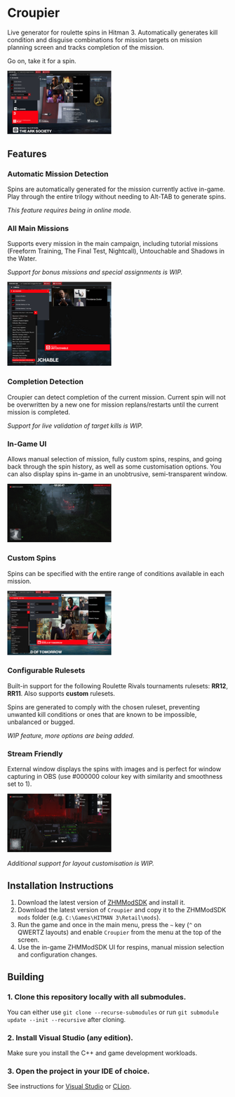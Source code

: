 # Croupier

Live generator for roulette spins in Hitman 3. Automatically generates kill condition and disguise combinations for mission targets on mission planning screen and tracks completion of the mission.

Go on, take it for a spin.

<img src="./images/croupier-ingame-sgail.jpg" title="Croupier in-game UI and external window." width="47%">

## Features

### Automatic Mission Detection

Spins are automatically generated for the mission currently active in-game. Play through the entire trilogy without needing to Alt-TAB to generate spins.

_This feature requires being in online mode._

### All Main Missions

Supports every mission in the main campaign, including tutorial missions (Freeform Training, The Final Test, Nightcall), Untouchable and Shadows in the Water.

_Support for bonus missions and special assignments is WIP._

<img src="./images/croupier-ingame-untouchable-mission-select.jpg" title="Mission selection list." width="47%">

### Completion Detection

Croupier can detect completion of the current mission. Current spin will not be overwritten by a new one for mission replans/restarts until the current mission is completed.

_Support for live validation of target kills is WIP._

### In-Game UI

Allows manual selection of mission, fully custom spins, respins, and going back through the spin history, as well as some customisation options. You can also display spins in-game in an unobtrusive, semi-transparent window.

<img src="./images/croupier-berlin-ingame.jpg" title="Unintrusive in-game spin display." width="47%">

### Custom Spins

Spins can be specified with the entire range of conditions available in each mission.

<img src="./images/croupier-ingame-sapienza-editspin.jpg" title="The external window." width="47%">

### Configurable Rulesets

Built-in support for the following Roulette Rivals tournaments rulesets: **RR12**, **RR11**. Also supports **custom** rulesets.

Spins are generated to comply with the chosen ruleset, preventing unwanted kill conditions or ones that are known to be impossible, unbalanced or bugged.

_WIP feature, more options are being added._

### Stream Friendly

External window displays the spins with images and is perfect for window capturing in OBS (use #000000 colour key with similarity and smoothness set to 1).

<img src="./images/croupier-stream-overlay.png" title="Stream overlay in OBS." width="47%">

_Additional support for layout customisation is WIP._

## Installation Instructions

1. Download the latest version of [ZHMModSDK](https://github.com/OrfeasZ/ZHMModSDK/releases) and install it.
2. Download the latest version of `Croupier` and copy it to the ZHMModSDK `mods` folder (e.g. `C:\Games\HITMAN 3\Retail\mods`).
3. Run the game and once in the main menu, press the `~` key (`^` on QWERTZ layouts) and enable `Croupier` from the menu at the top of the screen.
4. Use the in-game ZHMModSDK UI for respins, manual mission selection and configuration changes.

## Building

### 1. Clone this repository locally with all submodules.

You can either use `git clone --recurse-submodules` or run `git submodule update --init --recursive` after cloning.

### 2. Install Visual Studio (any edition).

Make sure you install the C++ and game development workloads.

### 3. Open the project in your IDE of choice.

See instructions for [Visual Studio](https://github.com/OrfeasZ/ZHMModSDK/wiki/Setting-up-Visual-Studio-for-development) or [CLion](https://github.com/OrfeasZ/ZHMModSDK/wiki/Setting-up-CLion-for-development).

